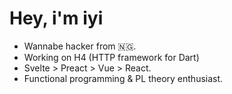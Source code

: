 # Hey, i'm iyi

- Wannabe hacker from 🇳🇬. 
- Working on H4 (HTTP framework for Dart) 
- Svelte > Preact > Vue > React.
- Functional programming & PL theory enthusiast.

